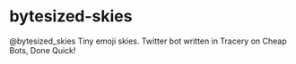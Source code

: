 # bytesized-skies
@bytesized_skies
Tiny emoji skies.  Twitter bot written in Tracery on Cheap Bots, Done Quick!
